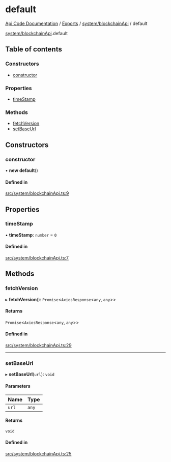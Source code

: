 # default
 
[Api Code Documentation](../README.md) / [Exports](../modules.md) / [system/blockchainApi](../modules/system_blockchainApi.md) / default

[system/blockchainApi](../modules/system_blockchainApi.md).default

## Table of contents

### Constructors

- [constructor](system_blockchainApi.default.md#constructor)

### Properties

- [timeStamp](system_blockchainApi.default.md#timestamp)

### Methods

- [fetchVersion](system_blockchainApi.default.md#fetchversion)
- [setBaseUrl](system_blockchainApi.default.md#setbaseurl)

## Constructors

### constructor

• **new default**()

#### Defined in

[src/system/blockchainApi.ts:9](https://github.com/openkfw/TruBudget/blob/965031f/api/src/system/blockchainApi.ts#L9)

## Properties

### timeStamp

• **timeStamp**: `number` = `0`

#### Defined in

[src/system/blockchainApi.ts:7](https://github.com/openkfw/TruBudget/blob/965031f/api/src/system/blockchainApi.ts#L7)

## Methods

### fetchVersion

▸ **fetchVersion**(): `Promise`\<`AxiosResponse`\<`any`, `any`\>\>

#### Returns

`Promise`\<`AxiosResponse`\<`any`, `any`\>\>

#### Defined in

[src/system/blockchainApi.ts:29](https://github.com/openkfw/TruBudget/blob/965031f/api/src/system/blockchainApi.ts#L29)

___

### setBaseUrl

▸ **setBaseUrl**(`url`): `void`

#### Parameters

| Name | Type |
| :------ | :------ |
| `url` | `any` |

#### Returns

`void`

#### Defined in

[src/system/blockchainApi.ts:25](https://github.com/openkfw/TruBudget/blob/965031f/api/src/system/blockchainApi.ts#L25)
